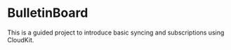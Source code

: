 # BulletinBoard

This is a guided project to introduce basic syncing and subscriptions using CloudKit.
